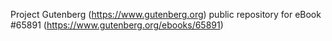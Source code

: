 Project Gutenberg (https://www.gutenberg.org) public repository for
eBook #65891 (https://www.gutenberg.org/ebooks/65891)
